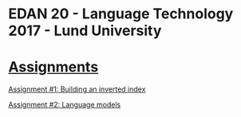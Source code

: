 # EDAN 20 - Language Technology 2017 - Lund University

# [Assignments](http://cs.lth.se/edan20/coursework/)

[Assignment #1: Building an inverted index](https://github.com/Bruno81930/EDAN20-Labs/tree/master/Assignment1)

[Assignment #2: Language models]()

